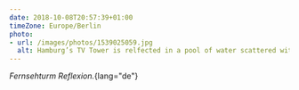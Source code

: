 ```yaml
---
date: 2018-10-08T20:57:39+01:00
timeZone: Europe/Berlin
photo:
- url: /images/photos/1539025059.jpg
  alt: Hamburg’s TV Tower is relfected in a pool of water scattered with fallen autumnal leaves.
---
```

*Fernsehturm Reflexion.*{lang="de"}
